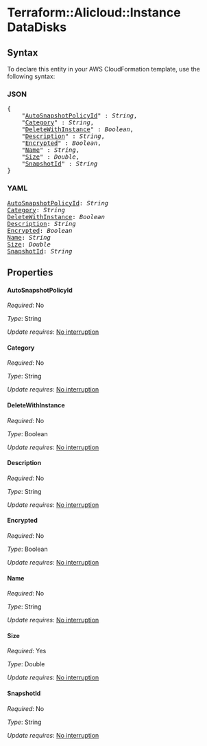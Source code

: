 # Terraform::Alicloud::Instance DataDisks

## Syntax

To declare this entity in your AWS CloudFormation template, use the following syntax:

### JSON

<pre>
{
    "<a href="#autosnapshotpolicyid" title="AutoSnapshotPolicyId">AutoSnapshotPolicyId</a>" : <i>String</i>,
    "<a href="#category" title="Category">Category</a>" : <i>String</i>,
    "<a href="#deletewithinstance" title="DeleteWithInstance">DeleteWithInstance</a>" : <i>Boolean</i>,
    "<a href="#description" title="Description">Description</a>" : <i>String</i>,
    "<a href="#encrypted" title="Encrypted">Encrypted</a>" : <i>Boolean</i>,
    "<a href="#name" title="Name">Name</a>" : <i>String</i>,
    "<a href="#size" title="Size">Size</a>" : <i>Double</i>,
    "<a href="#snapshotid" title="SnapshotId">SnapshotId</a>" : <i>String</i>
}
</pre>

### YAML

<pre>
<a href="#autosnapshotpolicyid" title="AutoSnapshotPolicyId">AutoSnapshotPolicyId</a>: <i>String</i>
<a href="#category" title="Category">Category</a>: <i>String</i>
<a href="#deletewithinstance" title="DeleteWithInstance">DeleteWithInstance</a>: <i>Boolean</i>
<a href="#description" title="Description">Description</a>: <i>String</i>
<a href="#encrypted" title="Encrypted">Encrypted</a>: <i>Boolean</i>
<a href="#name" title="Name">Name</a>: <i>String</i>
<a href="#size" title="Size">Size</a>: <i>Double</i>
<a href="#snapshotid" title="SnapshotId">SnapshotId</a>: <i>String</i>
</pre>

## Properties

#### AutoSnapshotPolicyId

_Required_: No

_Type_: String

_Update requires_: [No interruption](https://docs.aws.amazon.com/AWSCloudFormation/latest/UserGuide/using-cfn-updating-stacks-update-behaviors.html#update-no-interrupt)

#### Category

_Required_: No

_Type_: String

_Update requires_: [No interruption](https://docs.aws.amazon.com/AWSCloudFormation/latest/UserGuide/using-cfn-updating-stacks-update-behaviors.html#update-no-interrupt)

#### DeleteWithInstance

_Required_: No

_Type_: Boolean

_Update requires_: [No interruption](https://docs.aws.amazon.com/AWSCloudFormation/latest/UserGuide/using-cfn-updating-stacks-update-behaviors.html#update-no-interrupt)

#### Description

_Required_: No

_Type_: String

_Update requires_: [No interruption](https://docs.aws.amazon.com/AWSCloudFormation/latest/UserGuide/using-cfn-updating-stacks-update-behaviors.html#update-no-interrupt)

#### Encrypted

_Required_: No

_Type_: Boolean

_Update requires_: [No interruption](https://docs.aws.amazon.com/AWSCloudFormation/latest/UserGuide/using-cfn-updating-stacks-update-behaviors.html#update-no-interrupt)

#### Name

_Required_: No

_Type_: String

_Update requires_: [No interruption](https://docs.aws.amazon.com/AWSCloudFormation/latest/UserGuide/using-cfn-updating-stacks-update-behaviors.html#update-no-interrupt)

#### Size

_Required_: Yes

_Type_: Double

_Update requires_: [No interruption](https://docs.aws.amazon.com/AWSCloudFormation/latest/UserGuide/using-cfn-updating-stacks-update-behaviors.html#update-no-interrupt)

#### SnapshotId

_Required_: No

_Type_: String

_Update requires_: [No interruption](https://docs.aws.amazon.com/AWSCloudFormation/latest/UserGuide/using-cfn-updating-stacks-update-behaviors.html#update-no-interrupt)

